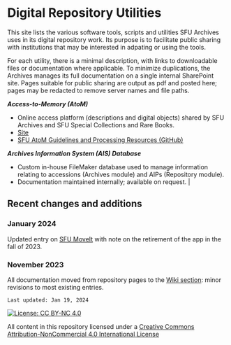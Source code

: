 # Digital Repository Utilities

This site lists the various software tools, scripts and utilities SFU Archives uses in its digital repository work. Its purpose is to facilitate public sharing with institutions that may be interested in adpating or using the tools.

For each utility, there is a minimal description, with links to downloadable files or documentation where applicable. To minimize duplications, the Archives manages its full documentation on a single internal SharePoint site. Pages suitable for public sharing are output as pdf and posted here; pages may be redacted to remove server names and file paths.

***Access-to-Memory (AtoM)***
- Online access platform (descriptions and digital objects) shared by SFU Archives and SFU Special Collections and Rare Books.
- [Site](https://atom.archives.sfu.ca)
- [SFU AtoM Guidelines and Processing Resources (GitHub)](https://github.com/SFU-Archives/atom-guidelines-processing-resources)

***Archives Information System (AIS) Database***
- Custom in-house FileMaker database used to manage information relating to accessions (Archives module) and AIPs (Repository module).
- Documentation maintained internally; available on request. |


## Recent changes and additions
### January 2024
Updated entry on [SFU MoveIt](https://github.com/SFU-Archives/digital-repository-utilities/wiki/SFU-MoveIt) with note on the retirement of the app in the fall of 2023.

### November 2023
All documentation moved from repository pages to the [Wiki section](https://github.com/SFU-Archives/digital-repository-utilities/wiki): minor revisions to most existing entries.

`Last updated: Jan 19, 2024`

[![License: CC BY-NC 4.0](https://img.shields.io/badge/License-CC%20BY--NC%204.0-lightgrey.svg)](https://creativecommons.org/licenses/by-nc/4.0/)

All content in this repository licensed under a [Creative Commons Attribution-NonCommercial 4.0 International License](https://creativecommons.org/licenses/by-nc/4.0/)
